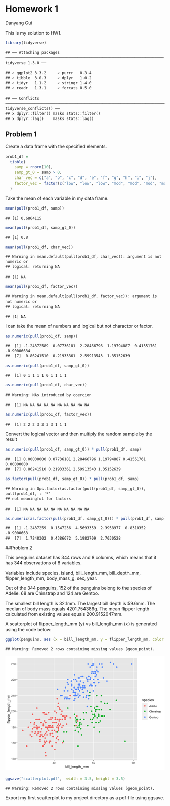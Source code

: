 Homework 1
================
Danyang Gui

This is my solution to HW1.

``` r
library(tidyverse)
```

    ## ── Attaching packages ────────────────────────────────────────────────────────────────────── tidyverse 1.3.0 ──

    ## ✓ ggplot2 3.3.2     ✓ purrr   0.3.4
    ## ✓ tibble  3.0.3     ✓ dplyr   1.0.2
    ## ✓ tidyr   1.1.2     ✓ stringr 1.4.0
    ## ✓ readr   1.3.1     ✓ forcats 0.5.0

    ## ── Conflicts ───────────────────────────────────────────────────────────────────────── tidyverse_conflicts() ──
    ## x dplyr::filter() masks stats::filter()
    ## x dplyr::lag()    masks stats::lag()

## Problem 1

Create a data frame with the specified elements.

``` r
prob1_df = 
  tibble(
    samp = rnorm(10),
    samp_gt_0 = samp > 0,
    char_vec = c("a", "b", "c", "d", "e", "f", "g", "h", "i", "j"),
    factor_vec = factor(c("low", "low", "low", "mod", "mod", "mod", "mod", "high", "high", "high"))
  )
```

Take the mean of each variable in my data frame.

``` r
mean(pull(prob1_df, samp))
```

    ## [1] 0.6864115

``` r
mean(pull(prob1_df, samp_gt_0))
```

    ## [1] 0.8

``` r
mean(pull(prob1_df, char_vec))
```

    ## Warning in mean.default(pull(prob1_df, char_vec)): argument is not numeric or
    ## logical: returning NA

    ## [1] NA

``` r
mean(pull(prob1_df, factor_vec))
```

    ## Warning in mean.default(pull(prob1_df, factor_vec)): argument is not numeric or
    ## logical: returning NA

    ## [1] NA

I can take the mean of numbers and logical but not charactor or factor.

``` r
as.numeric(pull(prob1_df, samp))
```

    ##  [1] -1.24372589  0.07736181  2.28466796  1.19794887  0.41551761 -0.90006634
    ##  [7]  0.86241510  0.21933361  2.59913543  1.35152639

``` r
as.numeric(pull(prob1_df, samp_gt_0))
```

    ##  [1] 0 1 1 1 1 0 1 1 1 1

``` r
as.numeric(pull(prob1_df, char_vec))
```

    ## Warning: NAs introduced by coercion

    ##  [1] NA NA NA NA NA NA NA NA NA NA

``` r
as.numeric(pull(prob1_df, factor_vec))
```

    ##  [1] 2 2 2 3 3 3 3 1 1 1

Convert the logical vector and then multiply the random sample by the
result

``` r
as.numeric(pull(prob1_df, samp_gt_0)) * pull(prob1_df, samp)
```

    ##  [1] 0.00000000 0.07736181 2.28466796 1.19794887 0.41551761 0.00000000
    ##  [7] 0.86241510 0.21933361 2.59913543 1.35152639

``` r
as.factor(pull(prob1_df, samp_gt_0)) * pull(prob1_df, samp)
```

    ## Warning in Ops.factor(as.factor(pull(prob1_df, samp_gt_0)), pull(prob1_df, : '*'
    ## not meaningful for factors

    ##  [1] NA NA NA NA NA NA NA NA NA NA

``` r
as.numeric(as.factor(pull(prob1_df, samp_gt_0))) * pull(prob1_df, samp)
```

    ##  [1] -1.2437259  0.1547236  4.5693359  2.3958977  0.8310352 -0.9000663
    ##  [7]  1.7248302  0.4386672  5.1982709  2.7030528

\#\#Problem 2

This penguins dataset has 344 rows and 8 columns, which means that it
has 344 observations of 8 variables.

Variables include species, island, bill\_length\_mm, bill\_depth\_mm,
flipper\_length\_mm, body\_mass\_g, sex, year.

Out of the 344 penguins, 152 of the penguins belong to the species of
Adelie. 68 are Chinstrap and 124 are Gentoo.

The smallest bill length is 32.1mm. The largest bill depth is 59.6mm.
The median of body mass equals 4201.754386g. The mean flipper length
calculated from existing values equals 200.9152047mm.

A scatterplot of flipper\_length\_mm (y) vs bill\_length\_mm (x) is
generated using the code below:

``` r
ggplot(penguins, aes (x = bill_length_mm, y = flipper_length_mm, color = species)) + geom_point()
```

    ## Warning: Removed 2 rows containing missing values (geom_point).

![](p8105_hw1_dg3187_files/figure-gfm/unnamed-chunk-2-1.png)<!-- -->

``` r
ggsave("scatterplot.pdf",  width = 3.5, height = 3.5)
```

    ## Warning: Removed 2 rows containing missing values (geom_point).

Export my first scatterplot to my project directory as a pdf file using
ggsave.
